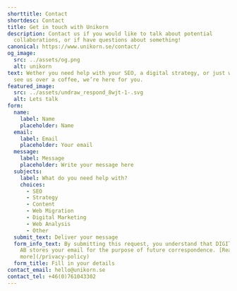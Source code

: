 ```yaml
---
shorttitle: Contact
shortdesc: Contact
title: Get in touch with Unikorn
description: Contact us if you would like to talk about potential
  collaborations, or if have questions about something!
canonical: https://www.unikorn.se/contact/
og_image:
  src: ../assets/og.png
  alt: unikorn
text: Wether you need help with your SEO, a digital strategy, or just want to
  see us over a coffee, we’re here for you.
featured_image:
  src: ../assets/undraw_respond_8wjt-1-.svg
  alt: Lets talk
form:
  name:
    label: Name
    placeholder: Name
  email:
    label: Email
    placeholder: Your email
  message:
    label: Message
    placeholder: Write your message here
  subjects:
    label: What do you need help with?
    choices:
      - SEO
      - Strategy
      - Content
      - Web Migration
      - Digital Marketing
      - Web Analysis
      - Other
  submit_text: Deliver your message
  form_info_text: By submitting this request, you understand that DIGITAL UNIKORN
    AB stores your email for the purpose of future correspondence. [Read
    more](/privacy-policy)
  form_title: Fill in your details
contact_email: hello@unikorn.se
contact_tel: +46(0)761043302
---
```

